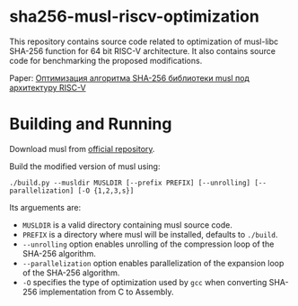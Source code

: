 # sha256-musl-riscv-optimization
This repository contains source code related to optimization of musl-libc SHA-256 function for 64 bit RISC-V architecture.
It also contains source code for benchmarking the proposed modifications.

Paper: [Оптимизация алгоритма SHA-256 библиотеки musl под архитектуру RISC-V](https://se.math.spbu.ru/thesis/onreview/Kiselev_Mihail_Bachelor_Report_2023_text_36f6ce02021428c1.pdf)

# Building and Running
Download musl from [official repository](https://musl.libc.org/).

Build the modified version of musl using:

```./build.py --musldir MUSLDIR [--prefix PREFIX] [--unrolling] [--parallelization] [-O {1,2,3,s}]```

Its arguements are:
* `MUSLDIR` is a valid directory containing musl source code.
* `PREFIX` is a directory where musl will be installed, defaults to `./build`.
* `--unrolling` option enables unrolling of the compression loop of the SHA-256 algorithm.
* `--parallelization` option enables parallelization of the expansion loop of the SHA-256 algorithm.
* `-O` specifies the type of optimization used by `gcc` when converting SHA-256 implementation from C to Assembly.
